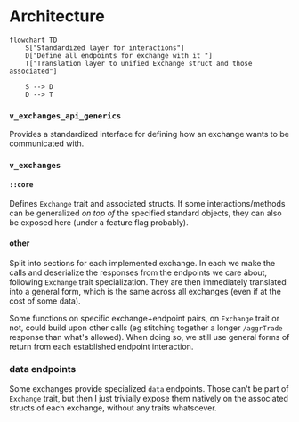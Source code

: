 <!--follows https://matklad.github.io/2021/02/06/ARCHITECTURE.md.html-->
# Architecture
```mermaid
flowchart TD
	S["Standardized layer for interactions"]
	D["Define all endpoints for exchange with it "]
	T["Translation layer to unified Exchange struct and those associated"]

	S --> D
	D --> T
```

### `v_exchanges_api_generics`
Provides a standardized interface for defining how an exchange wants to be communicated with.

### `v_exchanges`

#### `::core`
Defines `Exchange` trait and associated structs. If some interactions/methods can be generalized _on top of_ the specified standard objects, they can also be exposed here (under a feature flag probably).

#### other
Split into sections for each implemented exchange.
In each we make the calls and deserialize the responses from the endpoints we care about, following `Exchange` trait specialization. They are then immediately translated into a general form, which is the same across all exchanges (even if at the cost of some data).

Some functions on specific exchange+endpoint pairs, on `Exchange` trait or not, could build upon other calls (eg stitching together a longer `/aggrTrade` response than what's allowed). When doing so, we still use general forms of return from each established endpoint interaction.

### data endpoints
Some exchanges provide specialized `data` endpoints. Those can't be part of `Exchange` trait, but then I just trivially expose them natively on the associated structs of each exchange, without any traits whatsoever. 
